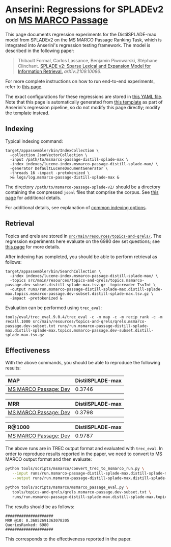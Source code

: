 # Anserini: Regressions for SPLADEv2 on [MS MARCO Passage](https://github.com/microsoft/MSMARCO-Passage-Ranking)

This page documents regression experiments for the DistilSPLADE-max model from SPLADEv2 on the MS MARCO Passage Ranking Task, which is integrated into Anserini's regression testing framework.
The model is described in the following paper:

> Thibault Formal, Carlos Lassance, Benjamin Piwowarski, Stéphane Clinchant. [SPLADE v2: Sparse Lexical and Expansion Model for Information Retrieval.](https://arxiv.org/abs/2109.10086) _arXiv:2109.10086_.

For more complete instructions on how to run end-to-end experiments, refer to [this page](experiments-msmarco-passage-splade-v2.md).

The exact configurations for these regressions are stored in [this YAML file](../src/main/resources/regression/msmarco-passage-distill-splade-max.yaml).
Note that this page is automatically generated from [this template](../src/main/resources/docgen/templates/msmarco-passage-distill-splade-max.template) as part of Anserini's regression pipeline, so do not modify this page directly; modify the template instead.

## Indexing

Typical indexing command:

```
target/appassembler/bin/IndexCollection \
  -collection JsonVectorCollection \
  -input /path/to/msmarco-passage-distill-splade-max \
  -index indexes/lucene-index.msmarco-passage-distill-splade-max/ \
  -generator DefaultLuceneDocumentGenerator \
  -threads 16 -impact -pretokenized \
  >& logs/log.msmarco-passage-distill-splade-max &
```

The directory `/path/to/msmarco-passage-splade-v2/` should be a directory containing the compressed `jsonl` files that comprise the corpus.
See [this page](experiments-msmarco-passage-splade-v2.md) for additional details.

For additional details, see explanation of [common indexing options](common-indexing-options.md).

## Retrieval

Topics and qrels are stored in [`src/main/resources/topics-and-qrels/`](../src/main/resources/topics-and-qrels/).
The regression experiments here evaluate on the 6980 dev set questions; see [this page](experiments-msmarco-passage.md) for more details.

After indexing has completed, you should be able to perform retrieval as follows:

```
target/appassembler/bin/SearchCollection \
  -index indexes/lucene-index.msmarco-passage-distill-splade-max/ \
  -topics src/main/resources/topics-and-qrels/topics.msmarco-passage.dev-subset.distill-splade-max.tsv.gz -topicreader TsvInt \
  -output runs/run.msmarco-passage-distill-splade-max.distill-splade-max.topics.msmarco-passage.dev-subset.distill-splade-max.tsv.gz \
  -impact -pretokenized &
```

Evaluation can be performed using `trec_eval`:

```
tools/eval/trec_eval.9.0.4/trec_eval -c -m map -c -m recip_rank -c -m recall.1000 src/main/resources/topics-and-qrels/qrels.msmarco-passage.dev-subset.txt runs/run.msmarco-passage-distill-splade-max.distill-splade-max.topics.msmarco-passage.dev-subset.distill-splade-max.tsv.gz
```

## Effectiveness

With the above commands, you should be able to reproduce the following results:

MAP                                     | DistilSPLADE-max|
:---------------------------------------|-----------|
[MS MARCO Passage: Dev](https://github.com/microsoft/MSMARCO-Passage-Ranking)| 0.3746    |


MRR                                     | DistilSPLADE-max|
:---------------------------------------|-----------|
[MS MARCO Passage: Dev](https://github.com/microsoft/MSMARCO-Passage-Ranking)| 0.3798    |


R@1000                                  | DistilSPLADE-max|
:---------------------------------------|-----------|
[MS MARCO Passage: Dev](https://github.com/microsoft/MSMARCO-Passage-Ranking)| 0.9787    |

The above runs are in TREC output format and evaluated with `trec_eval`.
In order to reproduce results reported in the paper, we need to convert to MS MARCO output format and then evaluate:

```bash
python tools/scripts/msmarco/convert_trec_to_msmarco_run.py \
   --input runs/run.msmarco-passage-distill-splade-max.distill-splade-max.topics.msmarco-passage.dev-subset.distill-splade-max.tsv.gz \
   --output runs/run.msmarco-passage-distill-splade-max.distill-splade-max.topics.msmarco-passage.dev-subset.distill-splade-max.tsv.gz.msmarco --quiet

python tools/scripts/msmarco/msmarco_passage_eval.py \
   tools/topics-and-qrels/qrels.msmarco-passage.dev-subset.txt \
   runs/run.msmarco-passage-distill-splade-max.distill-splade-max.topics.msmarco-passage.dev-subset.distill-splade-max.tsv.gz.msmarco
```

The results should be as follows:

```
#####################
MRR @10: 0.36852691363078205
QueriesRanked: 6980
#####################
```

This corresponds to the effectiveness reported in the paper.